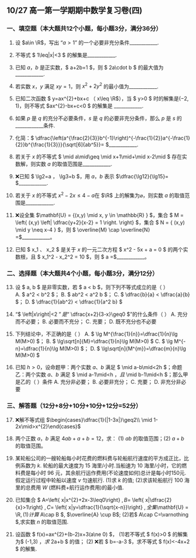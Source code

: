## 10/27 高一第一学期期中数学复习卷(四) 

### 一、填空题（本大题共12个小题，每小题3分，满分36分）

1. 设 $a\in \R$，写出 “$a>1$” 的一个必要非充分条件\_\_\_\_\_\_\_\_\_\_\_\_.

2. 不等式 $ 1\leq|x|<3 $ 的解集是\_\_\_\_\_\_\_\_\_\_\_\_.

3. 已知 $a$，$b$ 是正实数，$ a+2b=1 $，则 $ 2a\cdot b $ 的最大值为\_\_\_\_\_\_\_\_\_\_\_\_.

4. 若实数 $x$，$y$ 满足 $xy=1$，则 $x^{2}+2y^{2}$ 的最小值为\_\_\_\_\_\_\_\_\_\_\_\_.

5. 已知二次函数 $ y=ax^{2}+bx+c $（$ x\leq \R$），当 $ y>0 $ 时的解集是$(-2 ,1)$，则不等式 $ax^{2}-bx+c<0 $ 的解集是 \_\_\_\_\_\_\_\_\_\_\_\_.

6. 如果 $p$ 是 $q$ 的充分不必要条件，$s$ 是 $q$ 的必要非充分条件，那么 $p$ 是 $s$ 的\_\_\_\_\_\_\_\_\_\_\_\_条件.

7. 化简：$ \dfrac{\left(a^{\frac{2}{3}}b^{-1}\right)^{-\frac{1}{2}}a^{-\frac{1}{2}}b^{\frac{1}{3}}}{\sqrt[6]{ab^5}}= $\_\_\_\_\_\_\_\_\_\_\_\_.

8. 若关于 $x$ 的不等式 $ \mid a\mid\geq \mid x+1\mid+\mid x-2\mid $ 存在实数解，则实数 $a$ 的取值范围是\_\_\_\_\_\_\_\_\_\_\_\_.

9. ❌已知 $ \lg2=a $，$ \lg3=b $，用 $a$，$b$ 表示 $\dfrac{\lg12}{\lg15}= $\_\_\_\_\_\_\_\_\_\_\_\_.

10. 若关于 $x$ 的不等式 $x^{2}-2x\leq 4-a$在 $\R$ 上的解集为$\varnothing$，则实数 $a$ 的取值范围是\_\_\_\_\_\_\_\_\_\_\_\_.

11. ❌设全集 $\mathbf{U} = \{(x,y) \mid x, y \in \mathbb{R} \} $，集合 $ M = \left\{ (x,y) \left| \dfrac{y+2}{x-2} = 1 \right. \right\} $，集合 $ N = \{ (x,y) \mid y \neq x-4 \} $，则 $ \overline{M} \cap \overline{N} =$\_\_\_\_\_\_\_\_\_\_\_\_。

12. 已知 $ x_1 $、$ x_2 $ 是关于 $x$ 的一元二次方程 $ x^2 - 5x + a = 0 $ 的两个实数根，且 $ x_1^2 - x_2^2 = 10 $，则 $ a =$\_\_\_\_\_\_\_\_\_\_\_\_。


### 二、选择题（本大题共4个小题，每小题3分，满分12分）

13. 设 $ a, b $ 是非零实数，若 $ a < b $，则下列不等式成立的是（ ）  
A. $ a^2 < b^2 $；               B. $ ab^2 < a^2 b $；                C. $ \dfrac{b}{a} < \dfrac{a}{b} $；               D. $ \dfrac{1}{ab^2} < \dfrac{1}{a^2 b} $


14. “$ \left|x\right|<2 $”是“$ \dfrac{x+2}{3-x}\geq0 $”的什么条件（ ）
A. 充分而不必要；    B. 必要而不充分；       C. 充要；      D. 既不充分也不必要


15. 下列结论中，不正确的是（ ）
A. $ \lg M^{\frac{1}{n}}=\dfrac{1}{n}\lg M(M>0) $；               B. $ \lg\sqrt[n]{M}=\dfrac{1}{n}\lg M(M>0) $
C. $ \lg M^{-n}=\dfrac{1}{n}\lg M(M>0) $；                D. $ \lg\sqrt[n]{M^{m}}=\dfrac{m}{n}\lg M(M>0) $


16. 已知 $h>0$，设命题甲：两个实数 $a$、$b$ 满足 $ \mid a-b\mid<2h $；命题乙：两个实数 $a$、$b$ 满足 $ \mid a-1\mid<h $，且$ \mid b-1\mid<h $；那么甲是乙的（ ）条件
A. 充分非必要；  B. 必要非充分；    C. 充要；       D. 非充分非必要


### 三、解答题（12分+8分+10分+10分+12分=52分） 

17. ❌解不等式组 $\begin{cases}\dfrac{1}{|1-3x|}\geq2\\ \mid 1-2x\mid>x^{2}\end{cases}$

18. 两个正数 $a$，$b$ 满足 $4ab + a + b = 12$，求：
(1) $ab$ 的取值范围；(2) $a + b$ 的取值范围。

19. 某轮船公司的一艘轮船每小时花费的燃料费与轮船航行速度的平方成正比，比例系数为 $k$. 轮船的最大速度为 15 海里/小时.当船速为 10 海里/小时，它的燃料费是每小时 96 元，其余航行运作费用(不论速度如何)总计是每小时150元.假定运行过程中轮船以速度 $v$ 匀速航行.
(1)求 $k$ 的值;
(2)求该轮船航行 100 海里的总费用 $W$ (燃料费+航行运作费用)的最小值.

20. 已知集合 $ A=\left\{ x|x^{2}+2x-3\leq0\right\} $,B=$ \left\{ x|\dfrac{2}{x}>1\right\} $,C=$ \left\{ x|y=\dfrac{1}{\sqrt{x-n}}\right\} $,全集$\mathbf{U} = \R$,
(1)计算$ A\cap B $, $\overline{A} \cup B$;
(2)若$ A\cap C=\varnothing $,求实数 $n$ 的取值范围.

21. 设函数 $ f(x)=ax^{2}+(b-2)x+3(a\ne 0) $，
(1)若不等式 $ f(x)>0 $ 的解集为$ (-1,3) $，求$ 2a+b $ 的值；
(2) ❌若 $ b=-a-3 $，求不等式 $ f(x)<-4x+2 $ 的解集.